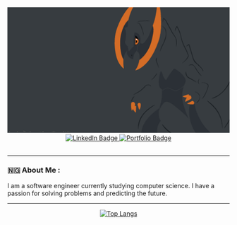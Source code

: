 <div id="header" align="center">

<img src="https://github.com/Kalamojo/Kalamojo/blob/main/resources/Haxorus_Drip.png" alt="Shiny Haxorus with gray and orange tones" width="700"/>

<div id="badges">
  <a href="https://www.linkedin.com/in/kolade-alabi/">
    <img src="https://img.shields.io/badge/LinkedIn-blue?style=for-the-badge&logo=linkedin&logoColor=white" alt="LinkedIn Badge"/>
  </a>
  <a href="https://kalamojo.github.io/">
    <img src="https://img.shields.io/badge/Portfolio-%23000000.svg?style=for-the-badge&logo=firefox&logoColor=#FF7139" alt="Portfolio Badge"/>
  </a>
</div>

<img src="https://komarev.com/ghpvc/?username=Kalamojo&style=flat-square&color=blue" alt=""/>

</div>

---

### :nigeria: About Me :

I am a software engineer currently studying computer science. I have a passion for solving problems and predicting the future.

---

<div id="header" align="center">

[![Top Langs](https://github-readme-stats.vercel.app/api/top-langs/?username=Kalamojo&layout=compact&theme=vision-friendly-dark)](https://github.com/anuraghazra/github-readme-stats)

</div>

<!---
Kalamojo/Kalamojo is a ✨ special ✨ repository because its `README.md` (this file) appears on your GitHub profile.
You can click the Preview link to take a look at your changes.
--->
